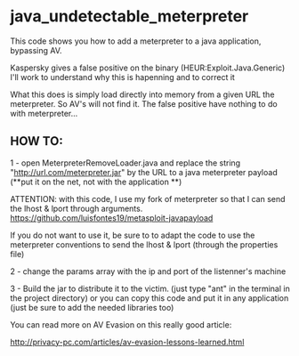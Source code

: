 java_undetectable_meterpreter
=============================

This code shows you how to add a meterpreter to a java application, bypassing AV.

Kaspersky gives a false positive on the binary (HEUR:Exploit.Java.Generic)
I'll work to understand why this is hapenning and to correct it


What this does is simply load directly into memory from a given URL the meterpreter. So AV's will not find it. The false positive have nothing to do with meterpreter...


## HOW TO:


1 - open MeterpreterRemoveLoader.java and replace the string "http://url.com/meterpreter.jar" by the URL to a java meterpreter payload (**put it on the net, not with the application **)

ATTENTION: with this code, I use my fork of meterpreter so that I can send the lhost & lport through arguments. https://github.com/luisfontes19/metasploit-javapayload

If you do not want to use it, be sure to to adapt the code to use the meterpreter conventions to send the lhost & lport (through the properties file)

2 - change the params array with the ip and port of the listenner's machine

3 - Build the jar to distribute it to the victim. (just type "ant" in the terminal in the project directory) or you can copy this code and put it in any application (just be sure to add the needed libraries too)



You can read more on AV Evasion on this really good article:

http://privacy-pc.com/articles/av-evasion-lessons-learned.html